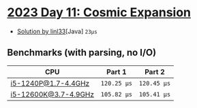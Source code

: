 # [2023 Day 11: Cosmic Expansion](https://adventofcode.com/2023/day/11)

- [Solution by linl33](https://github.com/linl33/adventofcode/blob/year2023/year2023/src/main/java/dev/linl33/adventofcode/year2023/Day11.java)[Java] `23µs`

## Benchmarks (with parsing, no I/O)

| CPU                  | Part 1      | Part 2      |
| -------------------- | ----------- | ----------- |
| i5-1240P@1.7-4.4GHz  | `120.25 µs` | `120.45 µs` |
| i5-12600K@3.7-4.9GHz | `105.82 µs` | `105.41 µs` |
